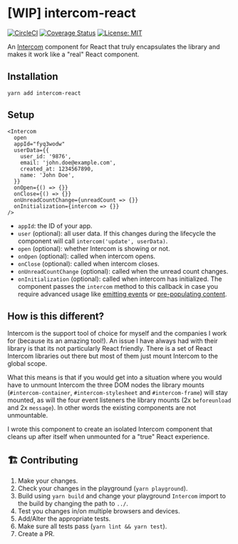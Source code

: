 # [WIP] intercom-react

[![CircleCI](https://circleci.com/gh/kvendrik/intercom-react.svg?style=svg)](https://circleci.com/gh/kvendrik/intercom-react)
[![Coverage Status](https://coveralls.io/repos/github/kvendrik/intercom-react/badge.svg?branch=master)](https://coveralls.io/github/kvendrik/intercom-react?branch=master)
[![License: MIT](https://img.shields.io/badge/License-MIT-yellow.svg)](https://opensource.org/licenses/MIT)

An [Intercom](http://intercom.com/) component for React that truly encapsulates the library and makes it work like a "real" React component.

## Installation

```
yarn add intercom-react
```

## Setup

```tsx
<Intercom
  open
  appId="fyq3wodw"
  userData={{
    user_id: '9876',
    email: 'john.doe@example.com',
    created_at: 1234567890,
    name: 'John Doe',
  }}
  onOpen={() => {}}
  onClose={() => {}}
  onUnreadCountChange={unreadCount => {}}
  onInitialization={intercom => {}}
/>
```

* `appId`: the ID of your app.
* `user` (optional): all user data. If this changes during the lifecycle the component will call `intercom('update', userData)`.
* `open` (optional): whether Intercom is showing or not.
* `onOpen` (optional): called when intercom opens.
* `onClose` (optional): called when intercom closes.
* `onUnreadCountChange` (optional): called when the unread count changes.
* `onInitialization` (optional): called when intercom has initialized. The component passes the `intercom` method to this callback in case you require advanced usage like [emitting events](https://developers.intercom.com/docs/intercom-javascript#section-intercomtrackevent) or [pre-populating content](https://developers.intercom.com/docs/intercom-javascript#section-intercomshownewmessage).

## How is this different?

Intercom is the support tool of choice for myself and the companies I work for (because its an amazing tool!). An issue I have always had with their library is that its not particularly React friendly. There is a set of React Intercom libraries out there but most of them just mount Intercom to the global scope.

What this means is that if you would get into a situation where you would have to unmount Intercom the three DOM nodes the library mounts (`#intercom-container`, `#intercom-stylesheet` and `#intercom-frame`) will stay mounted, as will the four event listeners the library mounts (2x `beforeunload` and 2x `message`). In other words the existing components are not unmountable.

I wrote this component to create an isolated Intercom component that cleans up after itself when unmounted for a "true" React experience.

## 🏗 Contributing

1.  Make your changes.
2.  Check your changes in the playground (`yarn playground`).
3.  Build using `yarn build` and change your playground `Intercom` import to the build by changing the path to `../`.
4.  Test you changes in/on multiple browsers and devices.
5.  Add/Alter the appropriate tests.
6.  Make sure all tests pass (`yarn lint && yarn test`).
7.  Create a PR.
